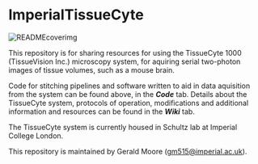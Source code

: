 # ImperialTissueCyte

![READMEcoverimg](https://github.com/gm515/gm515.github.io/blob/master/ChronosICT_Small.jpg)

This repository is for sharing resources for using the TissueCyte 1000 (TissueVision Inc.) microscopy system, for aquiring serial two-photon images of tissue volumes, such as a mouse brain.

Code for stitching pipelines and software written to aid in data aquisition from the system can be found above, in the **_Code_** tab. Details about the TissueCyte system, protocols of operation, modifications and additional information and resources can be found in the **_Wiki_** tab.

The TissueCyte system is currently housed in Schultz lab at Imperial College London.

This repository is maintained by Gerald Moore (gm515@imperial.ac.uk).
